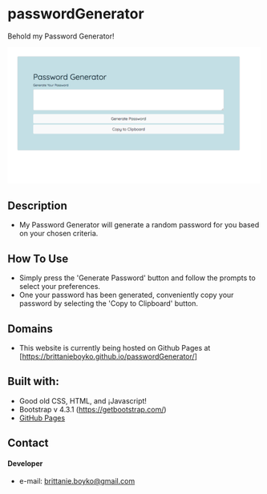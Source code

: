 # passwordGenerator

Behold my Password Generator!

![Password Generator](assets/passGenScreenshot.png)

## Description
* My Password Generator will generate a random password for you based on your chosen criteria.

## How To Use
* Simply press the 'Generate Password' button and follow the prompts to select your preferences.
* One your password has been generated, conveniently copy your password by selecting the 'Copy to Clipboard' button.

## Domains
* This website is currently being hosted on Github Pages at [https://brittanieboyko.github.io/passwordGenerator/]

## Built with:
* Good old CSS, HTML, and ¡Javascript!
* Bootstrap v 4.3.1 (https://getbootstrap.com/)
* [GitHub Pages](http://pages.github.com/)

## Contact
#### Developer
* e-mail: brittanie.boyko@gmail.com
